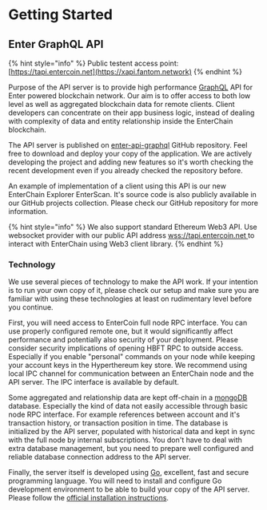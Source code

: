 # Getting Started

## Enter GraphQL API

{% hint style="info" %}
Public testent access point: [https://tapi.entercoin.net](https://xapi.fantom.network)
{% endhint %}

Purpose of the API server is to provide high performance [GraphQL](https://graphql.org) API for Enter powered blockchain network. Our aim is to offer access to both low level as well as aggregated blockchain data for remote clients. Client developers can concentrate on their app business logic, instead of dealing with complexity of data and entity relationship inside the EnterChain blockchain.

The API server is published on [enter-api-graphql](https://github.com/Fantom-foundation/fantom-api-graphql) GitHub repository. Feel free to download and deploy your copy of the application. We are actively developing the project and adding new features so it's worth checking the recent development even if you already checked the repository before.

An example of implementation of a client using this API is our new EnterChain Explorer EnterScan. It's source code is also publicly available in our GitHub projects collection. Please check our GitHub repository for more information.

{% hint style="info" %}
We also support standard Ethereum Web3 API. Use websocket provider with our public API address [wss://tapi.entercoin.net ](wss://wsapi.fantom.network)to interact with EnterChain using Web3 client library.
{% endhint %}

### Technology

We use several pieces of technology to make the API work. If your intention is to run your own copy of it, please check our setup and make sure you are familiar with using these technologies at least on rudimentary level before you continue.

First, you will need access to EnterCoin full node RPC interface. You can use properly configured remote one, but it would significantly affect performance and potentially also security of your deployment. Please consider security implications of opening HBFT RPC to outside access. Especially if you enable "personal" commands on your node while keeping your account keys in the Hyperthereum key store. We recommend using local IPC channel for communication between an EnterChain node and the API server. The IPC interface is available by default.&#x20;

Some aggregated and relationship data are kept off-chain in a [mongoDB](https://www.mongodb.com) database. Especially the kind of data not easily accessible through basic node RPC interface. For example references between account and it's transaction history, or transaction position in time. The database is initialized by the API server, populated with historical data and kept in sync with the full node by internal subscriptions. You don't have to deal with extra database management, but you need to prepare well configured and reliable database connection address to the API server.

Finally, the server itself is developed using [Go](https://golang.org), excellent, fast and secure programming language. You will need to install and configure Go development environment to be able to build your copy of the API server. Please follow the [official installation instructions](https://golang.org/doc/install).
